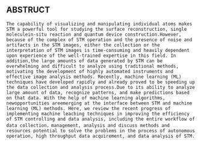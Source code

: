 ## ABSTRUCT

    The capability of visualizing and manipulating individual atoms makes STM a powerful tool for studying the surface reconstruction, single moleculein-situ reaction and quantum device construction.However, because of the complex of STM operation and the presence of noise and artifacts in the STM images, either the collection or the interpretation of STM images is time-consuming and heavily dependent upon experience of the well-trained expertise in this field. In addition,the large amounts of data generated by STM can be overwhelming and difficult to analyze using traditional methods, motivating the development of highly automated instruments and effective image analysis methods. Recently, machine learning (ML) techniques have developed rapidly and already proved to be speeding up the data collection and analysis process.Due to its ability to analyze large amount of data, recognize patterns, and make predictions based on that data. With the help of machine learning algorithms, newopportunities areemerging at the interface between STM and machine learning (ML) methods. Here, we review the recent progress of implementing machine leaching techniques in improving the efficiency of STM controlling and data analysis, including the entire workflow of data collection，management, analysis and discuss methods and resources potential to solve the problems in the process of autonomous operation, high throughput data acquirement, and data analysis of STM.
